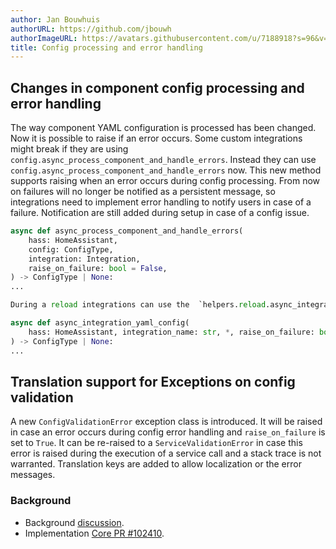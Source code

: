 ```yaml
---
author: Jan Bouwhuis
authorURL: https://github.com/jbouwh
authorImageURL: https://avatars.githubusercontent.com/u/7188918?s=96&v=4
title: Config processing and error handling
---
```


## Changes in component config processing and error handling

The way component YAML configuration is processed has been changed. Now it is possible to raise if an error occurs. Some custom integrations might break if they are using `config.async_process_component_and_handle_errors`.
Instead they can use `config.async_process_component_and_handle_errors` now. This new method supports raising when an error occurs during config processing.
From now on failures will no longer be notified as a persistent message, so integrations need to implement error handling to notify users in case of a failure. Notification are still added during setup in case of a config issue.

```python
async def async_process_component_and_handle_errors(
    hass: HomeAssistant,
    config: ConfigType,
    integration: Integration,
    raise_on_failure: bool = False,
) -> ConfigType | None:
...
```

```python
During a reload integrations can use the  `helpers.reload.async_integration_yaml_config`. This helper now also has the ability to raise in case of a failure.

async def async_integration_yaml_config(
    hass: HomeAssistant, integration_name: str, *, raise_on_failure: bool = False
) -> ConfigType | None:
...
```

## Translation support for Exceptions on config validation

A new `ConfigValidationError` exception class is introduced. It will be raised  in case an error occurs during config error handling and `raise_on_failure` is set to `True`. It can be re-raised to a `ServiceValidationError` in case this error is raised during the execution of a service call and a stack trace is not warranted. Translation keys are added to allow localization or the error messages.

### Background

- Background [discussion](https://github.com/home-assistant/architecture/discussions/992).
- Implementation [Core PR #102410](https://github.com/home-assistant/core/pull/102410).
